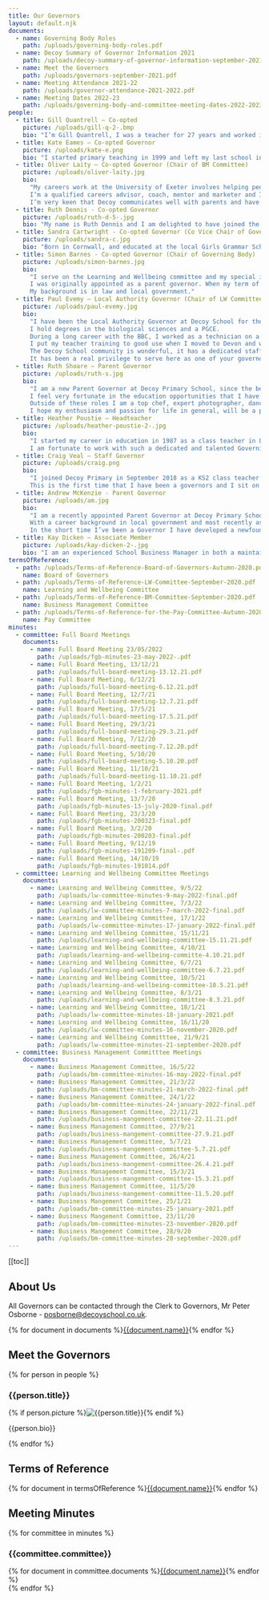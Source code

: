 ```yaml
---
title: Our Governors
layout: default.njk
documents:
  - name: Governing Body Roles
    path: /uploads/governing-body-roles.pdf
  - name: Decoy Summary of Governor Information 2021
    path: /uploads/decoy-summary-of-governor-information-september-2021-.pdf
  - name: Meet the Governors
    path: /uploads/governors-september-2021.pdf
  - name: Meeting Attendance 2021-22
    path: /uploads/governor-attendance-2021-2022.pdf
  - name: Meeting Dates 2022-23
    path: /uploads/governing-body-and-committee-meeting-dates-2022-2023.pdf
people:
  - title: Gill Quantrell – Co-opted
    picture: /uploads/gill-q-2-.bmp
    bio: "I’m Gill Quantrell, I was a teacher for 27 years and worked in a variety of primary schools across all age ranges. My last teaching post was at Decoy Primary where I worked as a class teacher and the EYFS lead from 2007-2019. I now work as a Curriculum Developer and Early Years Consultant for Cornerstones Education. I joined the governing board in December 2019, so I can continue to support the school community that is so special to me."
  - title: Kate Eames – Co-opted Governor
    picture: /uploads/kate-e.png
    bio: "I started primary teaching in 1999 and left my last school in July 2019. During that time, I have led many areas of curriculum, including maths, music, PSHE and the humanities, and taught in all year groups. I have also been a school SENDCO, and my last post was as Head of School in a small federation. Alongside teaching in the school, I have also worked with the Devon maths team as a lead maths teacher and have trained and worked as a Primary Mastery Specialist leading work groups to develop teachers' subject and pedagogical understanding of teaching for mastery in mathematics. One of my current roles is as part of the Jurassic Maths Hub primary leadership team covering much of Devon and Dorset, visiting schools and supporting maths development. I have a strong belief in allowing children access to an equitable classroom, where they all play a part."
  - title: Oliver Laity – Co-opted Governor (Chair of BM Committee)
    picture: /uploads/oliver-laity.jpg
    bio:
      "My careers work at the University of Exeter involves helping people to realise their own career dreams and achieve happiness and fulfilment in their working lives which is an exciting brief. Sometimes this involves working with people who are still choosing their career, and at others, helping people in established careers to find new opportunities or challenges. I’m therefore proud to chair the Business Management Committee at Decoy and hope to be able to support staff in their development at the school.
      I’m a qualified careers advisor, coach, mentor and marketer and I'm happiest when I'm supporting people to succeed. At the school I help to support the development of physical education and some communications work, including supporting the development of the website.
      I’m very keen that Decoy communicates well with parents and have been pleased to see this improve during my time as governor."
  - title: Ruth Dennis - Co-opted Governor
    picture: /uploads/ruth-d-5-.jpg
    bio: "My name is Ruth Dennis and I am delighted to have joined the Governing Body from the start of this academic year (September 2020). My affinity with the school goes back to the time when my own 3 children received a fantastic education here between 1995 to 2005. During part of this time, I also worked at the school (1998 – 2003) initially as a Meal Time Assistant but then as a Teaching Assistant supporting various class teachers from within the First Steps Nursery through to Year 6. I have many fond memories of this interesting time which also supported me to progress my own career within Education. I left Decoy school in 2003 to commence a teaching role but have always kept an interest in the school’s progress and journey as I live in the local community. I now look forward to supporting in a different capacity and bringing the education and managerial skills and experience that I have developed over the years to the role of a Governor."
  - title: Sandra Cartwright - Co-opted Governor (Co Vice Chair of Governing Body)
    picture: /uploads/sandra-c.jpg
    bio: "Born in Cornwall, and educated at the local Girls Grammar School, I began work at a high street bank. Having met my future husband at school, we married in 1978 and in 1981 moved to Dorset, following his transfer within the same bank. We lived and worked there for nine years, and had our first two children, our youngest son being born in Torbay in 1990 following another bank move to Teignmouth. During this time, I had begun studying with the Open University, finally completing my degree in 1998, whilst continuing to work in the bank. In 1999 I was accepted by St Luke’s in Exeter to do my PGCE training, fulfilling a long held ambition to be a teacher, and qualifying the following year. After a period of short term supply contracts, I arrived at Decoy in May 2001 for a maternity cover in Year 3, followed by a permanent appointment in Year 5 in September of the same year, and I resolved never to leave. It has been a real privilege to be part of such an amazing school community - as class teacher, including a period as part of the Senior Leadership Team, and now as Governor."
  - title: Simon Barnes - Co-opted Governor (Chair of Governing Body)
    picture: /uploads/simon-barnes.jpg
    bio:
      "I serve on the Learning and Wellbeing committee and my special interest is in how we help disadvantaged children and the library.
      I was originally appointed as a parent governor. When my term of office expired I was co-opted by the governing board.
      My background is in law and local government."
  - title: Paul Evemy – Local Authority Governor (Chair of LW Committee and Co Vice Chair of Governing Body)
    picture: /uploads/paul-evemy.jpg
    bio:
      "I have been the Local Authority Governor at Decoy School for the past eleven years and am currently Chair of the Learning and Wellbeing Committee.
      I hold degrees in the biological sciences and a PGCE.
      During a long career with the BBC, I worked as a technician on a wide range of programme output, as a line manager and finally lecturer in film and video.
      I put my teacher training to good use when I moved to Devon and was fortunate enough to work as a Lecturer at South Devon College for a number of years. My wife was a teacher and my family also work in the education sector.
      The Decoy School community is wonderful, it has a dedicated staff and leadership team, supportive parents and talented children who love their school and want to learn. Our aim as governors is to work with the Head and other members of staff to fulfill Decoy School’s aims and values.
      It has been a real privilege to serve here as one of your governors."
  - title: Ruth Shoare – Parent Governor
    picture: /uploads/ruth-s.jpg
    bio:
      "I am a new Parent Governor at Decoy Primary School, since the beginning of 2021. My daughter started in Reception September 2020, and I wanted to help the school to be the best it can, and support our children to achieve their full potential. I hope to support the school to create an environment where each child develops confidence, can excel creatively, socially and academically and where each child feels valued.
      I feel very fortunate in the education opportunities that I have had which have encouraged me to pursue a career in medicine and an interest in music. As a Doctor, I am familiar with reviewing and appraising things and supporting people and hope to utilise these skills in supporting the fellow governors as much as I am able. My job entails continually updating my knowledge and skills and so does being part of the Business Management Committee, a challenging but worthwhile experience.
      Outside of these roles I am a top chef, expert photographer, dancing diva, singer, talented musician, rambler, parrot whisperer, a ‘les mills’ expert – to my family and friends anyway!!!! Growing up I enjoyed playing in orchestras, singing in bands, dancing in shows and breeding parrots. Now all grown up with children, I mostly enjoy spending time with them when I have time to escape and enjoy exercise for some light relief! Since Covid I have taken more of an interest in cooking more healthily and capturing memorable moments with photography.
      I hope my enthusiasm and passion for life in general, will be a positive influence for my role as a governor."
  - title: Heather Poustie – Headteacher
    picture: /uploads/heather-poustie-2-.jpg
    bio:
      "I started my career in education in 1987 as a class teacher in London. I moved to teach in Devon in 1995 and have now been a Headteacher for 16 years having spent the last four years as Headteacher at Decoy Primary School.
      I am fortunate to work with such a dedicated and talented Governing Board who are committed to the very best outcomes for our children and feel privileged to spend every day with the wonderful children at fantastic staff team at Decoy."
  - title: Craig Veal – Staff Governor
    picture: /uploads/craig.png
    bio:
      "I joined Decoy Primary in September 2018 as a KS2 class teacher and PE subject leader. From September 2021 I took on English subject leadership and am really enjoying this new role.
      This is the first time that I have been a governors and I sit on the Business Management Committee which helps to give me a good understanding of a different side of school life – outside of the classroom."
  - title: Andrew McKenzie - Parent Governor
    picture: /uploads/am.jpg
    bio:
      "I am a recently appointed Parent Governor at Decoy Primary School having joined in October 2021. My daughter, niece and nephew all attend the school, as did my wife and her brother some 30 years ago!
      With a career background in local government and most recently as a Town Clerk I am all too aware of the pressures faced by public sector organisations which can have such a big impact on all those who work in them, and not least those who stand to benefit the most from them – our kids!
      In the short time I’ve been a Governor I have developed a newfound respect for all school staff with the volume of benchmarking, analysing, planning, and delivering they have to do, not to mention the sheer knowledge they have to possess – it certainly has reassured me as a parent that our children are benefitting from great teaching at Decoy and I certainly hope I can do my bit to help ensure that continues in the years to come."
  - title: Kay Dicken – Associate Member
    picture: /uploads/kay-dicken-2-.jpg
    bio: "I am an experienced School Business Manager in both a maintained school and an academy. I attend the Business Management Committee Meetings in my role as an Associate Governor."
termsOfReference:
  - path: /uploads/Terms-of-Reference-Board-of-Governors-Autumn-2020.pdf
    name: Board of Governors
  - path: /uploads/Terms-of-Reference-LW-Committee-September-2020.pdf
    name: Learning and Wellbeing Committee
  - path: /uploads/Terms-of-Reference-BM-Committee-September-2020.pdf
    name: Business Management Committee
  - path: /uploads/Terms-of-Reference-for-the-Pay-Committee-Autumn-2020.pdf
    name: Pay Committee
minutes:
  - committee: Full Board Meetings
    documents:
      - name: Full Board Meeting 23/05/2022
        path: /uploads/fgb-minutes-23-may-2022-.pdf
      - name: Full Board Meeting, 13/12/21
        path: /uploads/full-board-meeting-13.12.21.pdf
      - name: Full Board Meeting, 6/12/21
        path: /uploads/full-board-meeting-6.12.21.pdf
      - name: Full Board Meeting, 12/7/21
        path: /uploads/full-board-meeting-12.7.21.pdf
      - name: Full Board Meeting, 17/5/21
        path: /uploads/full-board-meeting-17.5.21.pdf
      - name: Full Board Meeting, 29/3/21
        path: /uploads/full-board-meeting-29.3.21.pdf
      - name: Full Board Meeting, 7/12/20
        path: /uploads/full-board-meeting-7.12.20.pdf
      - name: Full Board Meeting, 5/10/20
        path: /uploads/full-board-meeting-5.10.20.pdf
      - name: Full Board Meeting, 11/10/21
        path: /uploads/full-board-meeting-11.10.21.pdf
      - name: Full Board Meeting, 1/2/21
        path: /uploads/fgb-minutes-1-february-2021.pdf
      - name: Full Board Meeting, 13/7/20
        path: /uploads/fgb-minutes-13-july-2020-final.pdf
      - name: Full Board Meeting, 23/3/20
        path: /uploads/fgb-minutes-200323-final.pdf
      - name: Full Board Meeting, 3/2/20
        path: /uploads/fgb-minutes-200203-final.pdf
      - name: Full Board Meeting, 9/12/19
        path: /uploads/fgb-minutes-191209-final-.pdf
      - name: Full Board Meeting, 14/10/19
        path: /uploads/fgb-minutes-191014.pdf
  - committee: Learning and Wellbeing Committee Meetings
    documents:
      - name: Learning and Wellbeing Committee, 9/5/22
        path: /uploads/lw-committee-minutes-9-may-2022-final.pdf
      - name: Learning and Wellbeing Committee, 7/3/22
        path: /uploads/lw-committee-minutes-7-march-2022-final.pdf
      - name: Learning and Wellbeing Committee, 17/1/22
        path: /uploads/lw-committee-minutes-17-january-2022-final.pdf
      - name: Learning and Wellbeing Committee, 15/11/21
        path: /uploads/learning-and-wellbeing-committee-15.11.21.pdf
      - name: Learning and Wellbeing Committee, 4/10/21
        path: /uploads/learning-and-wellbeing-committe-4.10.21.pdf
      - name: Learning and Wellbeing Committee, 6/7/21
        path: /uploads/learning-and-wellbeing-committee-6.7.21.pdf
      - name: Learning and Wellbeing Committee, 10/5/21
        path: /uploads/learning-and-wellbeing-committee-10.5.21.pdf
      - name: Learning and Wellbeing Committee, 8/3/21
        path: /uploads/learning-and-wellbeing-committee-8.3.21.pdf
      - name: Learning and Wellbeing Committee, 18/1/21
        path: /uploads/lw-committee-minutes-18-january-2021.pdf
      - name: Learning and Wellbeing Committee, 16/11/20
        path: /uploads/lw-committee-minutes-16-november-2020.pdf
      - name: Learning and Wellbeing Committtee, 21/9/21
        path: /uploads/lw-committee-minutes-21-september-2020.pdf
  - committee: Business Management Committtee Meetings
    documents:
      - name: Business Management Committee, 16/5/22
        path: /uploads/bm-committee-minutes-16-may-2022-final.pdf
      - name: Business Management Committee, 21/3/22
        path: /uploads/bm-committee-minutes-21-march-2022-final.pdf
      - name: Business Management Committee, 24/1/22
        path: /uploads/bm-committee-minutes-24-january-2022-final.pdf
      - name: Business Management Committee, 22/11/21
        path: /uploads/business-mangement-committee-22.11.21.pdf
      - name: Business Management Committee, 27/9/21
        path: /uploads/business-mangement-committee-27.9.21.pdf
      - name: Business Management Committee, 5/7/21
        path: /uploads/business-mangement-committee-5.7.21.pdf
      - name: Business Management Committee, 26/4/21
        path: /uploads/business-mangement-committee-26.4.21.pdf
      - name: Business Management Committee, 15/3/21
        path: /uploads/business-mangement-committee-15.3.21.pdf
      - name: Business Management Committee, 11/5/20
        path: /uploads/business-mangement-committee-11.5.20.pdf
      - name: Business Mangement Committee, 25/1/21
        path: /uploads/bm-committee-minutes-25-january-2021.pdf
      - name: Business Mangement Committee, 23/11/20
        path: /uploads/bm-committee-minutes-23-november-2020.pdf
      - name: Business Mangement Committee, 28/9/20
        path: /uploads/bm-committee-minutes-28-september-2020.pdf
---
```


[[toc]]

## About Us

All Governors can be contacted through the Clerk to Governors, Mr Peter Osborne - <a href="mailto:posborne@decoyschool.co.uk">posborne@decoyschool.co.uk</a>.

<div class="content-grid">
  {% for document in documents %}<a href="{{document.path}}">{{document.name}}</a>{% endfor %}
</div>

## Meet the Governors

<div class="meet-the-governors">
{% for person in people %}
<div class="clearfix">
<h3>{{person.title}}</h3>
{% if person.picture %}<img src="{{person.picture}}" alt="{{person.title}}">{% endif %}
<p>{{person.bio}}
</div>
{% endfor %}
</div>

## Terms of Reference

<div class="content-grid">
{% for document in termsOfReference %}<a href="{{document.path}}">{{document.name}}</a>{% endfor %}
</div>

## Meeting Minutes

{% for committee in minutes %}

<h3>{{committee.committee}}</h3>

<div class="content-grid">
{% for document in committee.documents %}<a href="{{document.path}}">{{document.name}}</a>{% endfor %}
</div>
{% endfor %}
